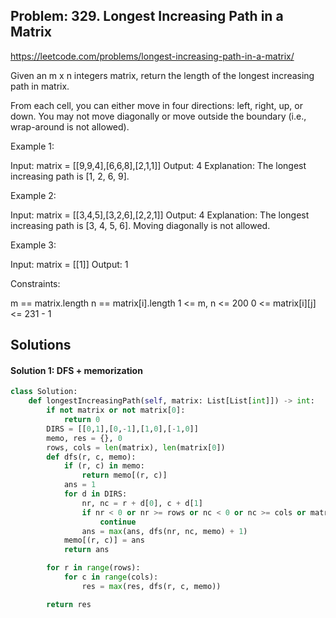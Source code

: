 ## Problem: 329. Longest Increasing Path in a Matrix

https://leetcode.com/problems/longest-increasing-path-in-a-matrix/

Given an m x n integers matrix, return the length of the longest increasing path in matrix.

From each cell, you can either move in four directions: left, right, up, or down. You may not move diagonally or move outside the boundary (i.e., wrap-around is not allowed).

 

 Example 1:


Input: matrix = [[9,9,4],[6,6,8],[2,1,1]]
Output: 4
Explanation: The longest increasing path is [1, 2, 6, 9].

Example 2:


Input: matrix = [[3,4,5],[3,2,6],[2,2,1]]
Output: 4
Explanation: The longest increasing path is [3, 4, 5, 6]. Moving diagonally is not allowed.

Example 3:

Input: matrix = [[1]]
Output: 1
 
Constraints:

 m == matrix.length
 n == matrix[i].length
 1 <= m, n <= 200
 0 <= matrix[i][j] <= 231 - 1


## Solutions

#### Solution 1: DFS + memorization

```python
class Solution:
    def longestIncreasingPath(self, matrix: List[List[int]]) -> int:
        if not matrix or not matrix[0]:
            return 0
        DIRS = [[0,1],[0,-1],[1,0],[-1,0]]
        memo, res = {}, 0
        rows, cols = len(matrix), len(matrix[0])
        def dfs(r, c, memo):
            if (r, c) in memo:
                return memo[(r, c)]
            ans = 1
            for d in DIRS:
                nr, nc = r + d[0], c + d[1]
                if nr < 0 or nr >= rows or nc < 0 or nc >= cols or matrix[nr][nc] <= matric[r][c]:
                    continue
                ans = max(ans, dfs(nr, nc, memo) + 1)
            memo[(r, c)] = ans
            return ans

        for r in range(rows):
            for c in range(cols):
                res = max(res, dfs(r, c, memo))

        return res

```
